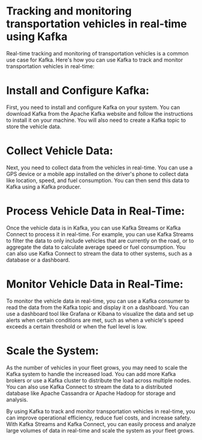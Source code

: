 # Tracking and monitoring transportation vehicles in real-time using Kafka
Real-time tracking and monitoring of transportation vehicles is a common use case for Kafka. Here's how you can use Kafka to track and monitor transportation vehicles in real-time:

# Install and Configure Kafka:
First, you need to install and configure Kafka on your system. You can download Kafka from the Apache Kafka website and follow the instructions to install it on your machine. You will also need to create a Kafka topic to store the vehicle data.

# Collect Vehicle Data:
Next, you need to collect data from the vehicles in real-time. You can use a GPS device or a mobile app installed on the driver's phone to collect data like location, speed, and fuel consumption. You can then send this data to Kafka using a Kafka producer.

# Process Vehicle Data in Real-Time:
Once the vehicle data is in Kafka, you can use Kafka Streams or Kafka Connect to process it in real-time. For example, you can use Kafka Streams to filter the data to only include vehicles that are currently on the road, or to aggregate the data to calculate average speed or fuel consumption. You can also use Kafka Connect to stream the data to other systems, such as a database or a dashboard.

# Monitor Vehicle Data in Real-Time:
To monitor the vehicle data in real-time, you can use a Kafka consumer to read the data from the Kafka topic and display it on a dashboard. You can use a dashboard tool like Grafana or Kibana to visualize the data and set up alerts when certain conditions are met, such as when a vehicle's speed exceeds a certain threshold or when the fuel level is low.

# Scale the System:
As the number of vehicles in your fleet grows, you may need to scale the Kafka system to handle the increased load. You can add more Kafka brokers or use a Kafka cluster to distribute the load across multiple nodes. You can also use Kafka Connect to stream the data to a distributed database like Apache Cassandra or Apache Hadoop for storage and analysis.

By using Kafka to track and monitor transportation vehicles in real-time, you can improve operational efficiency, reduce fuel costs, and increase safety. With Kafka Streams and Kafka Connect, you can easily process and analyze large volumes of data in real-time and scale the system as your fleet grows.



